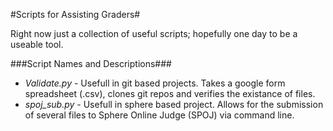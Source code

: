 #Scripts for Assisting Graders#

Right now just a collection of useful scripts; hopefully 
one day to be a useable tool.

###Script Names and Descriptions###
* _Validate.py_ - Usefull in git based projects. Takes a google form spreadsheet (.csv), clones git repos and verifies the existance of files.
* *spoj_sub.py* - Usefull in sphere based project. Allows for the submission of several files to Sphere Online Judge (SPOJ) via command line.

